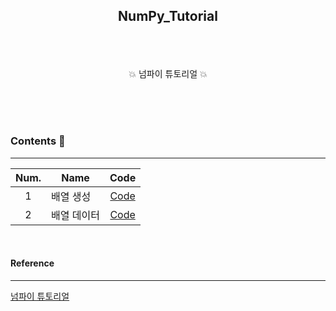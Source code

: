 ## <p align="center"> NumPy_Tutorial </p>

<br>
<br>

<p align="center"> 💥 넘파이 튜토리얼 💥  </p>
<br>
<br>
<br>

### Contents 📄
-----

| Num.|Name|Code|
|:---:|---|:---:|
| 1 | 배열 생성 | [Code](https://github.com/JaeHeee/NumPy_Tutorial/blob/master/code/%EB%B0%B0%EC%97%B4_%EC%83%9D%EC%84%B1.ipynb) |
| 2 | 배열 데이터 | [Code](https://github.com/JaeHeee/NumPy_Tutorial/blob/master/code/%EB%B0%B0%EC%97%B4_%EB%8D%B0%EC%9D%B4%ED%84%B0.ipynb) |

<br>

#### Reference
-----
[넘파이 튜토리얼](https://tensorflow.blog/%ED%95%B8%EC%A6%88%EC%98%A8-%EB%A8%B8%EC%8B%A0%EB%9F%AC%EB%8B%9D-1%EC%9E%A5-2%EC%9E%A5/%EB%84%98%ED%8C%8C%EC%9D%B4-%ED%8A%9C%ED%86%A0%EB%A6%AC%EC%96%BC/)

